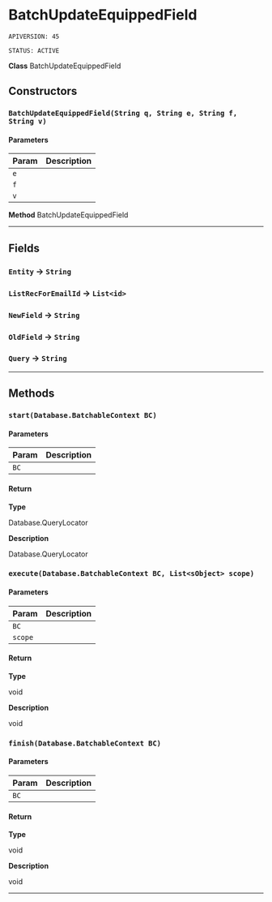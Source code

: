 # BatchUpdateEquippedField

`APIVERSION: 45`

`STATUS: ACTIVE`



**Class** BatchUpdateEquippedField

## Constructors
### `BatchUpdateEquippedField(String q, String e, String f, String v)`
#### Parameters

|Param|Description|
|---|---|
|`e`||
|`f`||
|`v`||


**Method** BatchUpdateEquippedField

---
## Fields

### `Entity` → `String`


### `ListRecForEmailId` → `List<id>`


### `NewField` → `String`


### `OldField` → `String`


### `Query` → `String`


---
## Methods
### `start(Database.BatchableContext BC)`
#### Parameters

|Param|Description|
|---|---|
|`BC`||

#### Return

**Type**

Database.QueryLocator

**Description**

Database.QueryLocator

### `execute(Database.BatchableContext BC, List<sObject> scope)`
#### Parameters

|Param|Description|
|---|---|
|`BC`||
|`scope`||

#### Return

**Type**

void

**Description**

void

### `finish(Database.BatchableContext BC)`
#### Parameters

|Param|Description|
|---|---|
|`BC`||

#### Return

**Type**

void

**Description**

void

---
